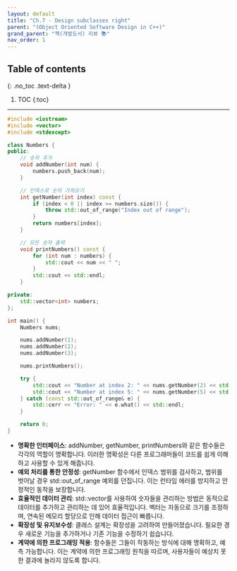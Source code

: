 ```yaml
---
layout: default
title: "Ch.7 - Design subclasses right"
parent: "(Object Oriented Software Design in C++)"
grand_parent: "책(개발도서) 리뷰 📚"
nav_order: 1
---
```


## Table of contents
{: .no_toc .text-delta }

1. TOC
{:toc}

---

```cpp
#include <iostream>
#include <vector>
#include <stdexcept>

class Numbers {
public:
    // 숫자 추가
    void addNumber(int num) {
        numbers.push_back(num);
    }

    // 인덱스로 숫자 가져오기
    int getNumber(int index) const {
        if (index < 0 || index >= numbers.size()) {
            throw std::out_of_range("Index out of range");
        }
        return numbers[index];
    }

    // 모든 숫자 출력
    void printNumbers() const {
        for (int num : numbers) {
            std::cout << num << " ";
        }
        std::cout << std::endl;
    }

private:
    std::vector<int> numbers;
};

int main() {
    Numbers nums;

    nums.addNumber(1);
    nums.addNumber(2);
    nums.addNumber(3);

    nums.printNumbers();

    try {
        std::cout << "Number at index 2: " << nums.getNumber(2) << std::endl;
        std::cout << "Number at index 5: " << nums.getNumber(5) << std::endl; // 이 줄에서 예외 발생
    } catch (const std::out_of_range& e) {
        std::cerr << "Error: " << e.what() << std::endl;
    }

    return 0;
}
```

* **명확한 인터페이스**: addNumber, getNumber, printNumbers와 같은 함수들은 각각의 역할이 명확합니다. 이러한 명확성은 다른 프로그래머들이 코드를 쉽게 이해하고 사용할 수 있게 해줍니다.
* **예외 처리를 통한 안정성**: getNumber 함수에서 인덱스 범위를 검사하고, 범위를 벗어날 경우 std::out_of_range 예외를 던집니다. 이는 런타임 에러를 방지하고 안정적인 동작을 보장합니다.
* **효율적인 데이터 관리**: std::vector를 사용하여 숫자들을 관리하는 방법은 동적으로 데이터를 추가하고 관리하는 데 있어 효율적입니다. 벡터는 자동으로 크기를 조정하며, 연속된 메모리 할당으로 인해 데이터 접근이 빠릅니다.
* **확장성 및 유지보수성**: 클래스 설계는 확장성을 고려하여 만들어졌습니다. 필요한 경우 새로운 기능을 추가하거나 기존 기능을 수정하기 쉽습니다.
* **계약에 의한 프로그래밍 적용**: 함수들은 그들이 작동하는 방식에 대해 명확하고, 예측 가능합니다. 이는 계약에 의한 프로그래밍 원칙을 따르며, 사용자들이 예상치 못한 결과에 놀라지 않도록 합니다.